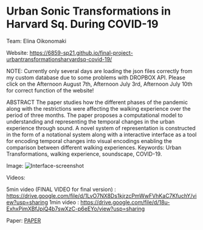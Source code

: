 # Urban Sonic Transformations in Harvard Sq. During COVID-19

Team: Elina Oikonomaki

Website: https://6859-sp21.github.io/final-project-urbantransformationsharvardsq-covid-19/

NOTE: Currently only several days are loading the json files correctly from my custom database due to some problems with DROPBOX API. Please click on the Afternoon August 7th, Afternoon July 3rd, Afternoon July 10th for correct function of the website! 

ABSTRACT
The paper studies how the different phases of the pandemic along with the restrictions were affecting the walking experience over the period of three months. The paper proposes a computational model to understanding and representing the temporal changes in the urban experience through sound. A novel system of representation is constructed in the form of a notational system along with a interactive interface as a tool for encoding temporal changes into visual encodings enabling the comparison between different walking experiences. 
Keywords: Urban Transformations, walking experience, soundscape, COVID-19.

Image:
![Interface-screenshot](https://drive.google.com/uc?export=view&id=1S1wJ265-T0VcHI_iheHCSEEdtk3wDkok)

Videos:

5min video (FINAL VIDEO for final version) : https://drive.google.com/file/d/1LvO7NX8Ds1kjrzcPmWwFVhKaC7KfuchY/view?usp=sharing
1min video : https://drive.google.com/file/d/18u-ExhxPimXBfJpiQ4b7swXzC-p6eEYo/view?usp=sharing

Paper: [PAPER](https://github.com/6859-sp21/final-project-urbantransformationsharvardsq-covid-19/blob/main/FINAL/Final_project.pdf)
